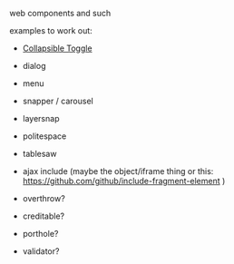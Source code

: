 web components and such



examples to work out:
 - [Collapsible Toggle](https://filamentgroup.github.io/wc-experiments/collapsible/)
 - dialog
 - menu
 - snapper / carousel
 - layersnap
 - politespace
 - tablesaw
 - ajax include (maybe the object/iframe thing or this: https://github.com/github/include-fragment-element )
 
 
 - overthrow?
 - creditable?
 - porthole?
 - validator?

